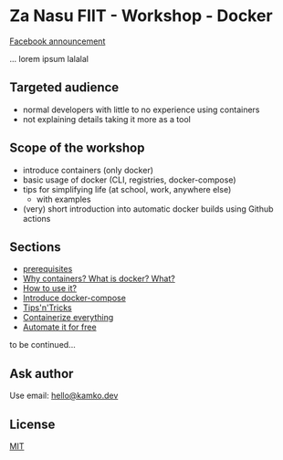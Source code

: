 # Za Nasu FIIT - Workshop - Docker
[Facebook announcement](https://www.facebook.com/zanasufiit/posts/130464185110910)

... lorem ipsum lalalal

## Targeted audience

- normal developers with little to no experience using containers
- not explaining details taking it more as a tool

## Scope of the workshop

- introduce containers (only docker)
- basic usage of docker (CLI, registries, docker-compose)
- tips for simplifying life (at school, work, anywhere else)
    - with examples
- (very) short introduction into automatic docker builds using Github actions

## Sections

- [prerequisites](prerequisites)
- [Why containers? What is docker? What?](docker-intro.md)
- [How to use it?](docker-practical-intro.md)
- [Introduce docker-compose](docker-compose)
- [Tips'n'Tricks](tips-n-tricks.md)
- [Containerize everything](examples)
- [Automate it for free](github-actions)

to be continued...

## Ask author
Use email: [hello@kamko.dev](mailto:hello@kamko.dev?subject=[ZNF-WS]%20Docker%20workshop%20question)

## License
[MIT](LICENSE)